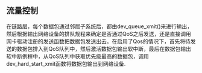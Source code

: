 ## 流量控制
在链路层，每个数据包通过邻居子系统后，都由dev_queue_xmit()来进行输出，然后根据输出网络设备的排队规程来确定是否通过QoS之后发送，还是直接调用网卡驱动注册的发送函数把数据包发送出去。在启用了Qos的情况下，首先将待发送的数据包排入到QoS队列中，然后激活数据包输出软中断，最后在数据包输出软中断例程中，从QoS队列中获取优先级最高的数据包，调用dev_hard_start_xmit函数将数据包输出到网络设备.

![]()
